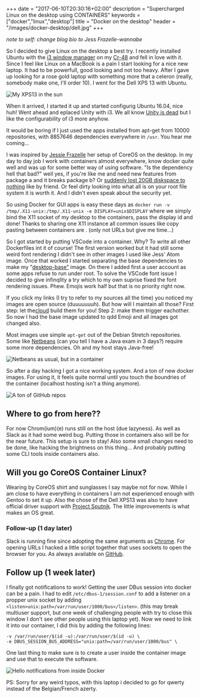 +++
date = "2017-06-10T20:30:16+02:00"
description = "Supercharged Linux on the desktop using CONTAINERS"
keywords = ["docker","linux","desktop"]
title = "Docker on the desktop"
header = "/images/docker-desktop/dell.jpg"
+++

*note to self: change blog bio to Jess Frazelle-wannabe*

So I decided to give Linux on the desktop a best try. I recently installed Ubuntu with the [i3 window manager](https://i3wm.org/) on my [Cr-48](https://cr-48.wikispaces.com/) and fell in love with it. Since I feel like Linux on a MacBook is a pain I start looking for a nice new laptop. It had to be powerfull, good looking and not too heavy. After I gave up looking for a rose gold laptop with something more that a celeron (really, somebody make one, I'll order 10). I went for the Dell XPS 13 with Ubuntu. 

![My XPS13 in the sun](/images/docker-desktop/dell.jpg)

When it arrived, I started it up and started configurig Ubuntu 16.04, nice huh! Went ahead and eplaced Unity with i3. We all know [Unity is dead](http://www.omgubuntu.co.uk/2017/04/ubuntu-18-04-ship-gnome-desktop-not-unity) but I like the configurability of i3 more anyhow.

It would be boring if I just used the apps installed from apt-get from 10000 repositories, with 8857646 dependencies everywhere in `/usr`. You hear me coming... 

I was inspired by [Jessie Frazelle](https://blog.jessfraz.com/post/ultimate-linux-on-the-desktop/) her setup of CoreOS on the desktop. In my day to day job I work with containers almost everywhere, know docker quite well and was up for some better way of using software. 
"Is the dependency hell that bad?" well yes, if you're like me and need new features from package a and it breaks package b? Or [suddenly lost 20GB diskspace to nothing](https://stackoverflow.com/questions/43767826/deinstall-xamarin-completely) like by friend. Or feel dirty looking into what all is on your root file system it is worth it. And I didn't even speak about the security yet. 

So using Docker for GUI apps is easy these days as `docker run -v /tmp/.X11-unix:/tmp/.X11-unix -e DISPLAY=unix$DISPLAY` where we simply bind the X11 socket of my desktop to the containers, pass the display id and done! Thanks to sharing one X11 instance all common issues like copy pasting between containers are . (only not URLs but give me time...)

So I got started by putting VSCode into a container. Why? To write all other Dockerfiles int it of course! The first version worked but it had still some weird font rendering I didn't see in other images I used like Jess' Atom image. 
Once that worked I started separating the base dependencies to make my "[desktop-base"](https://github.com/meyskens/docker-desktop-base/blob/master/Dockerfile) image. On there I added first a user account as some apps refuse to run under root. To solve the VSCode font issue I decided to give infinqlity a try which to my own suprise fixed the font rendering issues. Phew. Emojis work half but that is no priority right now. 

If you click my links (I try to refer to my sources all the time) you noticed my images are open source (duuuuuuuh). But how will I maintain all those? First step: let the[cloud](https://hub.docker.com/r/meyskens/desktop-base/) build them for you! Step 2: make them trigger eachother. So now I had the base image updated to qdd Emoji and all images got changed also. 

Most images use simple `apt-get` out of the Debian Stretch repositories. Some like [Netbeans](https://hub.docker.com/r/meyskens/netbeans/~/dockerfile/) (can you tell I have a Java exam in 3 days?) require some more dependencies. Oh and my host stays Java-free! 

![Netbeans as usual, but in a container](/images/docker-desktop/netbeans.png)

So after a day hacking I got a nice working system. And a ton of new docker images. For using it, it feels quite normal until you touch the boundries of the container (localhost hosting isn't a thing anymore).

![A ton of GitHub repos](/images/docker-desktop/images.png)

## Where to go from here??
For now Chrom(ium)(e) runs still on the host (due lazyness). As well as Slack as it had some weird bug. Putting those in containers also will be for the near future. This setup is sure to stay! Also some small changes need to be done, like hacking the brightness on this thing... And probably putting some CLI tools inside containers also. 

## Will you go CoreOS Container Linux?
Wearing by CoreOS shirt and sunglasses I say maybe not for now. While I am close to have everything in containers I am not experienced enough with Gentoo to set it up. Also the chose of the Dell XPS13 was also to have official driver support with [Project Sputnik](https://launchpad.net/dell-sputnik). The little improvements is what makes an OS great. 

### Follow-up (1 day later)
Slack is running fine since adopting the same arguments as [Chrome](https://github.com/jessfraz/dockerfiles/blob/master/chrome/stable/Dockerfile). For opening URLs I hacked a little script together that uses sockets to open the browser for you. As always available on [GitHub](https://github.com/meyskens/x-www-browser-forward).

## Follow up (1 week later)
I finally got notifications to work! Getting the user DBus session into docker can be a pain. I had to edit `/etc/dbus-1/session.conf` to add a listener on a propper unix socket by adding `<listen>unix:path=/var/run/user/1000/bus</listen>`. (this may break multiuser support, but one week of challenging people with try to close this window I don't see other people using this laptop yet). Now we need to link it into our container, I did this by adding the following lines:
```
-v /var/run/user/$(id -u):/var/run/user/$(id -u) \
-e DBUS_SESSION_BUS_ADDRESS="unix:path=/var/run/user/1000/bus" \
```
One last thing to make sure is to create a user inside the container image and use that to execute the software. 

![Hello notifications from inside Docker](/images/docker-desktop/notify.png)

PS: Sorry for any weird typos, with this laptop i decided to go for qwerty instead of the Belgian/French azerty. 